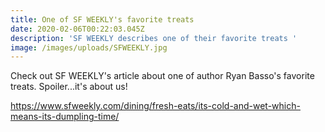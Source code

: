 ```yaml
---
title: One of SF WEEKLY's favorite treats
date: 2020-02-06T00:22:03.045Z
description: 'SF WEEKLY describes one of their favorite treats '
image: /images/uploads/SFWEEKLY.jpg
---
```

Check out SF WEEKLY's article about one of author Ryan Basso's favorite treats. Spoiler...it's about us!



<https://www.sfweekly.com/dining/fresh-eats/its-cold-and-wet-which-means-its-dumpling-time/>
